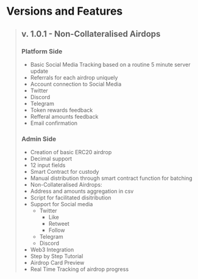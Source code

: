 # Versions and Features
>## v. 1.0.1 - Non-Collateralised Airdops
>### Platform Side
>- Basic Social Media Tracking based on a routine 5 minute server update
>- Referrals for each airdrop uniquely
>- Account connection to Social Media
>  - Twitter
>  - Discord
>  - Telegram
>- Token rewards feedback
>- Refferal amounts feedback
>- Email confirmation
>### Admin Side
>- Creation of basic ERC20 airdrop
>  - Decimal support
>  - 12 input fields
>  - Smart Contract for custody
>  - Manual distribution through smart contract function for batching
>- Non-Collateralised Airdrops:
>  - Address and amounts aggregation in csv
>  - Script for facilitated disitribution
>- Support for Social media
>   - Twitter
>     - Like
>     - Retweet
>     - Follow
>   - Telegram
>   - Discord
>- Web3 Integration
>- Step by Step Tutorial
>- Airdrop Card Preview
>- Real Time Tracking of airdrop progress
